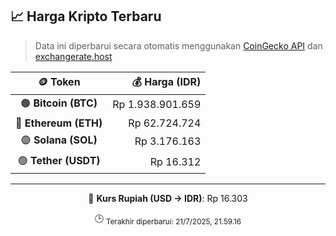 

<!-- HARGA_KRIPTO -->
## 📈 Harga Kripto Terbaru

> Data ini diperbarui secara otomatis menggunakan [CoinGecko API](https://www.coingecko.com/) dan [exchangerate.host](https://exchangerate.host/)

<div align="center">

| 🪙 Token | 💰 Harga (IDR) |
|:------:|---------------:|
| 🟠 **Bitcoin (BTC)**   | Rp 1.938.901.659 |
| 🔵 **Ethereum (ETH)**  | Rp 62.724.724 |
| 🟣 **Solana (SOL)**    | Rp 3.176.163 |
| 🟢 **Tether (USDT)**   | Rp 16.312 |

---

💱 **Kurs Rupiah (USD → IDR)**: Rp 16.303

🕒 <sub>Terakhir diperbarui: 21/7/2025, 21.59.16</sub>

</div>
<!-- /HARGA_KRIPTO -->